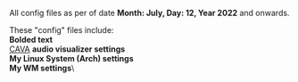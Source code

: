 All config files as per of date **Month: July, Day: 12, Year 2022** and onwards.

These "config" files include:\
**Bolded text**\
[CAVA](https://aur.archlinux.org/packages/cava) **audio visualizer settings**\
**My Linux System (Arch) settings**\
**My WM settings**\
